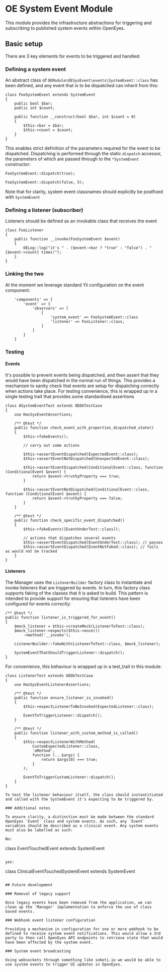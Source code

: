 # OE System Event Module

This module provides the infrastructure abstractions for triggering and subscribing to published system events within OpenEyes.

## Basic setup

There are 3 key elements for events to be triggered and handled:

### Defining a system event

An abstract class of `OEModule\OESysEvent\events\SystemEvent::class` has been defined, and any event that is to be dispatched can inherit from this:

```
class FooSystemEvent extends SystemEvent
{
    public bool $bar;
    public int $count;

    public function __construct(bool $bar, int $count = 0)
    {
        $this->bar = $bar;
        $this->count = $count;
    }
}
```

This enables strict definition of the parameters required for the event to be dispatched. Dispatching is performed through the static `dispatch` accessor, the parameters of which are passed through to the `*SystemEvent` constructor:

```
FooSystemEvent::dispatch(true);

FooSystemEvent::dispatch(false, 5);
```

Note that for clarity, system event classnames should explicitly be postfixed with `SystemEvent`

### Defining a listener (subscriber)

Listeners should be defined as an invokable class that receives the event

```
class FooListener
{
    public function __invoke(FooSystemEvent $event)
    {
        OELog::log("it's " . ($event->bar ? "true" : "false") . " {$event->count} times!");
    }
}
```

### Linking the two

At the moment we leverage standard Yii configuration on the event component:

```
    'components' => [
        'event' => {
            'observers' => [
                [
                    'system_event' => FooSystemEvent::class
                    'listener' => FooListener::class,
                ]
            ]
        }
    ]
```

### Testing

#### Events

It's possible to prevent events being dispatched, and then assert that they would have been dispatched in the normal run of things. This provides a mechanism to sanity check that events are setup for dispatching correctly when actions take place. For testing convenience, this is wrapped up in a single testing trait that provides some standardised assertions

```
class ASystemEventTest extends OEDbTestCase
{
    use HasSysEventAssertions;

    /** @test */
    public function check_event_with_properties_dispatched_state()
    {
        $this->fakeEvents();

        // carry out some actions

        $this->assertEventDispatched(ExpectedEvent::class);
        $this->assertEventNotDispatched(UnexpectedEvent::class);

        $this->assertEventDispatched(ConditionalEvent::class, function (ConditionalEvent $event) {
            return $event->truthyProperty === true;
        }

        $this->assertEventNotDispatched(ConditionalEvent::class, function (ConditionalEvent $event) {
            return $event->truthyProperty === false;
        }
    }

    /** @test */
    public function check_specific_event_dispatched()
    {
        $this->fakeEvents([EventUnderTest::class]);

        // actions that dispatches several events
        $this->assertEventDispatched(EventUnderTest::class); // passes
        $this->assertEventDispatched(EventNotFaked::class); // fails as would not be tracked
    }
}
```

#### Listeners

The Manager uses the `ListenerBuilder` factory class to instantiate and invoke listeners that are triggered by events. In turn, this factory class supports faking of the classes that it is asked to build. This pattern is intended to provide support for ensuring that listeners have been configured for events correctly:

```
/** @test */
public function listener_is_triggered_for_event()
{
    $mock_listener = $this->createMock(ListenerToTest::class);
    $mock_listener->expects($this->once())
        ->method('__invoke');

    ListenerBuilder::fakeWith(ListenerToTest::class, $mock_listener);

    SystemEventThatShouldTriggerListener::dispatch();
}
```

For convenience, this behaviour is wrapped up in a test_trait in this module:

```
class ListenerTest extends OEDbTestCase
{
    use HasSysEventListenerAssertions;

    /** @test */
    public function ensure_listener_is_invoked()
    {
        $this->expectListenerToBeInvoked(ExpectedListener::class);

        EventToTriggerListener::dispatch();
    }

    /** @test */
    public function listener_with_custom_method_is_called()
    {
        $this->expectListenerWithMethod(
            CustomExpectedListener::class,
            'aMethod',
            function (...$args) {
                return $args[0] === true;
            }
        );

        EventToTriggerCustomListener::dispatch();
    }
}

To test the listener behaviour itself, the class should instantitiated and called with the SystemEvent it's expecting to be triggered by.

### Additional notes

To ensure clarity, a distinction must be made between the standard OpenEyes `Event` class and system events. As such, any `Event` variables should be described as a clinical event. Any system events must also be labelled as such:

No:

```
class EventTouchedEvent extends SystemEvent
```

yes:

```
class ClinicalEventTouchedSystemEvent extends SystemEvent
```

## Future development

### Removal of legacy support

Once legacy events have been removed from the application, we can clean up the `Manager` implementation to enforce the use of class based events.

### Webhook event listener configuration

Providing a mechanism in configuration for one or more webhook to be defined to receive system event notifications. This would allow a 3rd party to then call OpenEyes API endpoints to retrieve state that would have been affected by the system event.

### System event broadcasting

Using websockets through something like soketi.io we would be able to use system events to trigger UI updates in OpenEyes.

